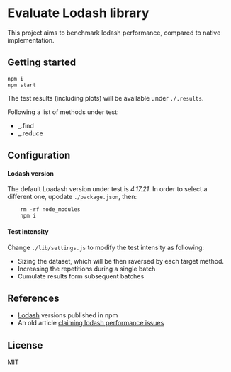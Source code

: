 # Evaluate Lodash library

This project aims to benchmark lodash performance, compared to native implementation.

## Getting started

```
npm i
npm start
```

The test results (including plots) will be available under `./.results`.

Following a list of methods under test:

- \_.find
- \_.reduce

## Configuration

#### Lodash version

The default Loadash version under test is _4.17.21_. In order to select a different one, upodate `./package.json`, then:

```
    rm -rf node_modules
    npm i
```

#### Test intensity

Change `./lib/settings.js` to modify the test intensity as following:

- Sizing the dataset, which will be then raversed by each target method.
- Increasing the repetitions during a single batch
- Cumulate results form subsequent batches

## References

- [Lodash](https://www.npmjs.com/package/lodash?activeTab=versions) versions published in npm
- An old article [claiming lodash performance issues](https://codeburst.io/why-you-shouldnt-use-lodash-anymore-and-use-pure-javascript-instead-c397df51a66)

## License

MIT
